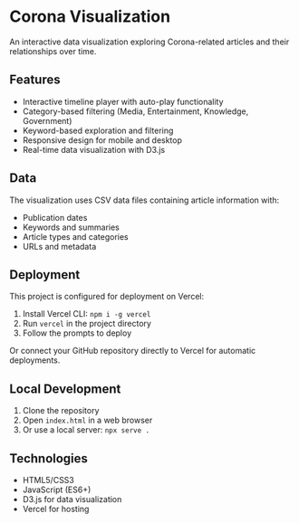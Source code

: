 # Corona Visualization

An interactive data visualization exploring Corona-related articles and their relationships over time.

## Features

- Interactive timeline player with auto-play functionality
- Category-based filtering (Media, Entertainment, Knowledge, Government)
- Keyword-based exploration and filtering
- Responsive design for mobile and desktop
- Real-time data visualization with D3.js

## Data

The visualization uses CSV data files containing article information with:
- Publication dates
- Keywords and summaries
- Article types and categories
- URLs and metadata

## Deployment

This project is configured for deployment on Vercel:

1. Install Vercel CLI: `npm i -g vercel`
2. Run `vercel` in the project directory
3. Follow the prompts to deploy

Or connect your GitHub repository directly to Vercel for automatic deployments.

## Local Development

1. Clone the repository
2. Open `index.html` in a web browser
3. Or use a local server: `npx serve .`

## Technologies

- HTML5/CSS3
- JavaScript (ES6+)
- D3.js for data visualization
- Vercel for hosting
